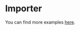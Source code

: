 # Importer

<!-- == imptr: getting-started-install / begin from: ../docs/getting-started/install.md#[homebrew-install] == -->
<!-- == imptr: getting-started-install / end == -->

<!-- == imptr: getting-started-example-short / begin from: ../docs/getting-started/examples.md#1~51 == -->
<!-- == imptr: getting-started-example-short / end == -->

You can find more examples [here](https://github.com/upsidr/importer/blob/main/docs/getting-started/examples.md).

<!-- == imptr: getting-started-github-action / begin from: ../docs/getting-started/github-actions.md#1~32 == -->
<!-- == imptr: getting-started-github-action / end == -->

<!-- == imptr: some_random_note / begin from: ../docs/template/_lorem.md#5~12 == -->
<!-- == imptr: some_random_note / end == -->

<!-- == imptr: import_from_proposal / begin from: ../Proposal.md#5~8 == -->
<!-- == imptr: import_from_proposal / end == -->
